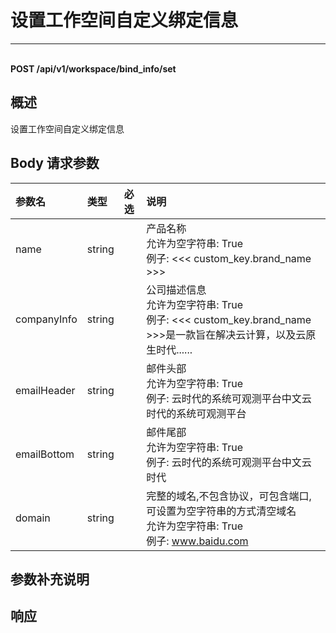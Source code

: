 # 设置工作空间自定义绑定信息

---

<br />**POST /api/v1/workspace/bind_info/set**

## 概述
设置工作空间自定义绑定信息




## Body 请求参数

| 参数名        | 类型     | 必选   | 说明              |
|:-----------|:-------|:-----|:----------------|
| name | string |  | 产品名称<br>允许为空字符串: True <br>例子: <<< custom_key.brand_name >>> <br> |
| companyInfo | string |  | 公司描述信息<br>允许为空字符串: True <br>例子: <<< custom_key.brand_name >>>是一款旨在解决云计算，以及云原生时代...... <br> |
| emailHeader | string |  | 邮件头部<br>允许为空字符串: True <br>例子: 云时代的系统可观测平台中文云时代的系统可观测平台 <br> |
| emailBottom | string |  | 邮件尾部<br>允许为空字符串: True <br>例子: 云时代的系统可观测平台中文云时代 <br> |
| domain | string |  | 完整的域名,不包含协议，可包含端口,可设置为空字符串的方式清空域名<br>允许为空字符串: True <br>例子: www.baidu.com <br> |

## 参数补充说明







## 响应
```shell
 
```




